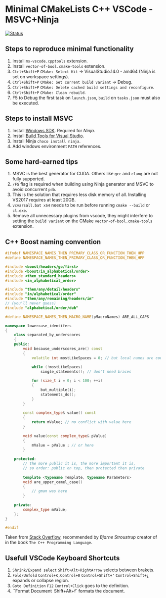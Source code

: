# Minimal CMakeLists C++ VSCode - MSVC+Ninja

 [![Status](https://travis-ci.org/langheran/minimal-vscode-cmake.svg?branch=master)](https://travis-ci.org/langheran/minimal-vscode-cmake)

## Steps to reproduce minimal functionality

1. Install `ms-vscode.cpptools` extension.
2. Install `vector-of-bool.cmake-tools` extension.
3. `Ctrl+Shift+P` `CMake: Select Kit` -> VisualStudio.14.0 - amd64 (Ninja is set on workspace settings).
4. `Ctrl+Shift+P` `CMake: Set current build variant` -> Debug.
5. `Ctrl+Shift+P` `CMake: Delete cached build settings and reconfigure`.
6. `Ctrl+Shift+P` `CMake: Clean rebuild`.
7. F5 to Debug the first task on `launch.json`, `build` on `tasks.json` must also be executed.

## Steps to install MSVC

1. Install [Windows SDK](https://developer.microsoft.com/en-us/windows/downloads/sdk-archive). Required for _Ninja_.
2. Install [Build Tools for Visual Studio](https://visualstudio.microsoft.com/downloads/#build-tools-for-visual-studio-2017).
3. Install Ninja `choco install ninja`.
3. Add windows environment `PATH` references.

## Some hard-earned tips

1. MSVC is the best generator for CUDA. Others like `gcc` and `clang` are not fully supported.
2. `/FS` flag is required when building using Ninja generator and MSVC to avoid concurrent `pdb`.
3. This is the solution that requires less disk memory of all. Installing VS2017 requires at least 20GB.
4. `vcvarsall.bat x64` needs to be run before running `cmake --build` or `cl.exe`.
5. Remove all unnecessary plugins from vscode, they might interfere to setting the `build variant` on the CMake `vector-of-bool.cmake-tools` extension.

## C++ Boost naming convention

```cpp
#ifndef NAMESPACE_NAMES_THEN_PRIMARY_CLASS_OR_FUNCTION_THEN_HPP
#define NAMESPACE_NAMES_THEN_PRIMARY_CLASS_OR_FUNCTION_THEN_HPP

#include <boost/headers/go/first>
#include <boost/in_alphabetical/order>
#include <then_standard_headers>
#include <in_alphabetical_order>

#include "then/any/detail/headers"
#include "in/alphabetical/order"
#include "then/any/remaining/headers/in"
// (you'll never guess)
#include "alphabetical/order/duh"

#define NAMESPACE_NAMES_THEN_MACRO_NAME(pMacroNames) ARE_ALL_CAPS

namespace lowercase_identifers
{
    class separated_by_underscores
    {
    public:
        void because_underscores_are() const
        {
            volatile int mostLikeSpaces = 0; // but local names are condensed

            while (!mostLikeSpaces)
                single_statements(); // don't need braces
    
            for (size_t i = 0; i < 100; ++i)
            {
                but_multiple(i);
                statements_do();
            }             
        }
    
        const complex_type& value() const
        {
            return mValue; // no conflict with value here
        }
    
        void value(const complex_type& pValue)
        {
            mValue = pValue ; // or here
        }
    
    protected:
        // the more public it is, the more important it is,
        // so order: public on top, then protected then private
    
        template <typename Template, typename Parameters>
        void are_upper_camel_case()
        {
            // gman was here                
        }
    
    private:
        complex_type mValue;
    };
}

#endif
```

Taken from [Stack Overflow](https://stackoverflow.com/questions/3706379/what-is-a-good-naming-convention-for-vars-methods-etc-in-c), recommended by _Bjarne Stroustrup_ creator of in the book `The C++ Programming Language`.

## Usefull VSCode Keyboard Shortcuts

1. `Shrink/Expand select` `Shift+Alt+RightArrow` selects between brakets.
2. `Fold/Unfold` `Control+K,Control+0` `Control+Shift+'` `Control+Shift+¿` expands or collapse region.
3. `Goto Definition` `F12` `Control+Click` goes to the definition.
4. ``Format Document` `Shift+Alt+f` formats the document.